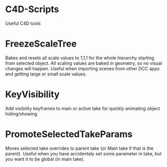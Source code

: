# C4D-Scripts
Useful C4D tools

# FreezeScaleTree
Bakes and resets all scale values to 1,1,1 for the whole hierarchy starting from selected object. All scaling values are baked in geometry, so no visual changes will happen. Useful when importing scenes from other DCC apps and getting large or small scale values. 

# KeyVisibility
Add visibility keyframes to main or active take for quickly animating object hiding/showing

# PromoteSelectedTakeParams
Moves selected take overrides to parent take (or Main take if that is the parent). Useful when you have accidentaly set some parameter in take, but you want it to be global (in main take).
